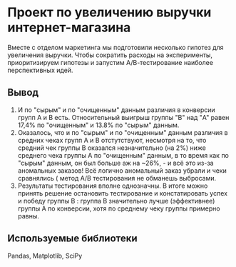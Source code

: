 # Проект по увеличению выручки интернет-магазина
Вместе с отделом маркетинга мы подготовили несколько гипотез для увеличения выручки. Чтобы сократить расходы на эксперименты, приоритизируем гипотезы и запустим А/В-тестирование наиболее перспективных идей.  
## Вывод
1. И по "сырым" и по "очищенным" данным различия в конверсии групп A и B есть. Относительный выигрыш группы "B" над "A" равен 17,4% по "очищенным" и 13.8% по "сырым" данным.  
2. Оказалось, что и по "сырым" и по "очищенным" данным различия в средних чеках групп A и B отстутствуют, несмотря на то, что средний чек группы B оказался незначительно (на 2%) ниже среднего чека группы A по "очищенным" данным, в то время как по "сырым" данным, он был больше аж на ~26%, - и всё это из-за аномальных заказов! Всё логично аномальный заказ убрали и чеки сравнялись ( метод A/B тестирования не обманешь выбросами.
3. Результаты тестирования вполне однозначны. В итоге можно принять решение остановить тестирование и констатировать успех и победу группы B : группа B значительно лучше (эффективнее) группы A по конверсии, хотя по среднему чеку группы примерно равны.
## Используемые библиотеки
Pandas, Matplotlib, SciPy
